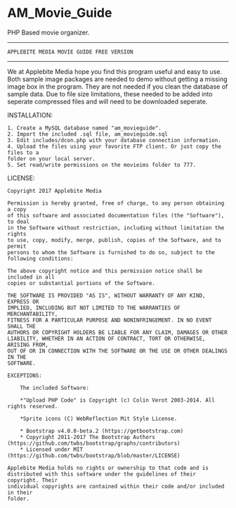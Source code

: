 # AM_Movie_Guide
PHP Based movie organizer.

*******************************************************************************

    APPLEBITE MEDIA MOVIE GUIDE FREE VERSION

*******************************************************************************

We at Applebite Media hope you find this program useful and easy to use. Both sample image packages are needed to demo without getting a missing image box in the program.  They are not needed if you clean the database of sample data.  Due to file size limitations, these needed to be added into seperate compressed files and will need to be downloaded seperate.

INSTALLATION:

    1. Create a MySQL database named "am_movieguide".
    2. Import the included .sql file, am_movieguide.sql
    3. Edit includes/dcon.php with your database connection information.
    4. Upload the files using your favorite FTP client. Or just copy the files to a 
    folder on your local server.
    5. Set read/write permissions on the movieims folder to 777.

LICENSE:

    Copyright 2017 Applebite Media

    Permission is hereby granted, free of charge, to any person obtaining a copy
    of this software and associated documentation files (the "Software"), to deal
    in the Software without restriction, including without limitation the rights
    to use, copy, modify, merge, publish, copies of the Software, and to permit 
    persons to whom the Software is furnished to do so, subject to the 
    following conditions:

    The above copyright notice and this permission notice shall be included in all
    copies or substantial portions of the Software.

    THE SOFTWARE IS PROVIDED "AS IS", WITHOUT WARRANTY OF ANY KIND, EXPRESS OR
    IMPLIED, INCLUDING BUT NOT LIMITED TO THE WARRANTIES OF MERCHANTABILITY,
    FITNESS FOR A PARTICULAR PURPOSE AND NONINFRINGEMENT. IN NO EVENT SHALL THE
    AUTHORS OR COPYRIGHT HOLDERS BE LIABLE FOR ANY CLAIM, DAMAGES OR OTHER
    LIABILITY, WHETHER IN AN ACTION OF CONTRACT, TORT OR OTHERWISE, ARISING FROM,
    OUT OF OR IN CONNECTION WITH THE SOFTWARE OR THE USE OR OTHER DEALINGS IN THE
    SOFTWARE.

    EXCEPTIONS:

        The included Software: 

        *"Upload PHP Code" is Copyright (c) Colin Verot 2003-2014. All rights reserved.

        *Sprite icons (C) WebReflection Mit Style License.

        * Bootstrap v4.0.0-beta.2 (https://getbootstrap.com)
        * Copyright 2011-2017 The Bootstrap Authors (https://github.com/twbs/bootstrap/graphs/contributors)
        * Licensed under MIT (https://github.com/twbs/bootstrap/blob/master/LICENSE)

    Applebite Media holds no rights or ownership to that code and is 
    distributed with this software under the guidelines of their copyright. Their
    individual copyrights are contained within their code and/or included in their
    folder.




